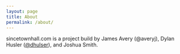 ```yaml
---
layout: page
title: About
permalink: /about/
---
```


sincetownhall.com is a project build by James Avery (@averyj), Dylan Husler (<a href="https://twitter.com/dhulser">@dhulser</a>), and Joshua Smith.

